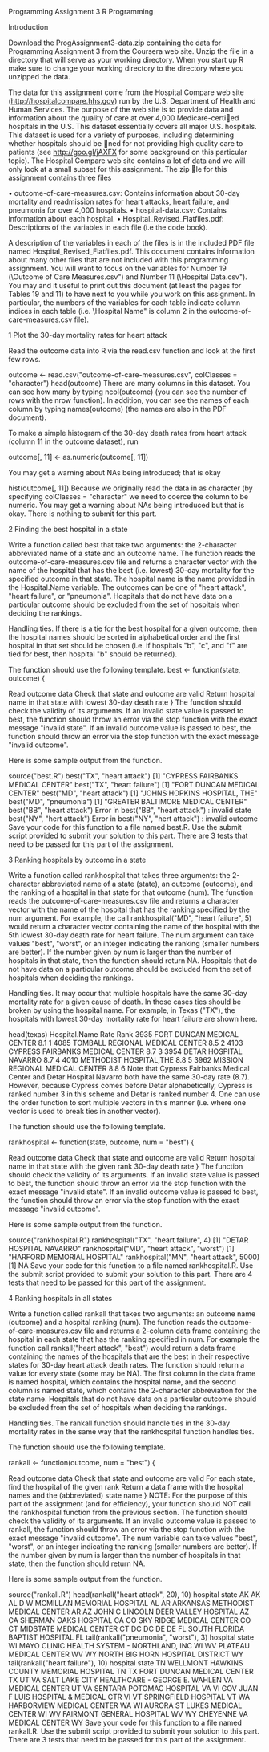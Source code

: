 Programming Assignment 3
R Programming

Introduction

Download the ProgAssignment3-data.zip containing the data for Programming Assignment 3 from the Coursera web site. Unzip the file in a directory that will serve as your working directory. When you start up R make sure to change your working directory to the directory where you unzipped the data.

The data for this assignment come from the Hospital Compare web site (http://hospitalcompare.hhs.gov) run by the U.S. Department of Health and Human Services. The purpose of the web site is to provide data and information about the quality of care at over 4,000 Medicare-certied hospitals in the U.S. This dataset essentially covers all major U.S. hospitals. This dataset is used for a variety of purposes, including determining whether hospitals should be ned for not providing high quality care to patients (see http://goo.gl/jAXFX for some background on this particular topic). The Hospital Compare web site contains a lot of data and we will only look at a small subset for this assignment. The zip le for this assignment contains three files

• outcome-of-care-measures.csv: Contains information about 30-day mortality and readmission rates for heart attacks, heart failure, and pneumonia for over 4,000 hospitals. • hospital-data.csv: Contains information about each hospital. • Hospital_Revised_Flatfiles.pdf: Descriptions of the variables in each file (i.e the code book).

A description of the variables in each of the files is in the included PDF file named Hospital_Revised_Flatfiles.pdf. This document contains information about many other files that are not included with this programming assignment. You will want to focus on the variables for Number 19 (\Outcome of Care Measures.csv") and Number 11 (\Hospital Data.csv"). You may and it useful to print out this document (at least the pages for Tables 19 and 11) to have next to you while you work on this assignment. In particular, the numbers of the variables for each table indicate column indices in each table (i.e. \Hospital Name" is column 2 in the outcome-of-care-measures.csv file).

1 Plot the 30-day mortality rates for heart attack

Read the outcome data into R via the read.csv function and look at the first few rows.

outcome <- read.csv("outcome-of-care-measures.csv", colClasses = "character") head(outcome)
There are many columns in this dataset. You can see how many by typing ncol(outcome) (you can see the number of rows with the nrow function). In addition, you can see the names of each column by typing names(outcome) (the names are also in the PDF document).

To make a simple histogram of the 30-day death rates from heart attack (column 11 in the outcome dataset), run

outcome[, 11] <- as.numeric(outcome[, 11])

You may get a warning about NAs being introduced; that is okay

hist(outcome[, 11])
Because we originally read the data in as character (by specifying colClasses = "character" we need to coerce the column to be numeric. You may get a warning about NAs being introduced but that is okay. There is nothing to submit for this part.

2 Finding the best hospital in a state

Write a function called best that take two arguments: the 2-character abbreviated name of a state and an outcome name. The function reads the outcome-of-care-measures.csv file and returns a character vector with the name of the hospital that has the best (i.e. lowest) 30-day mortality for the specified outcome in that state. The hospital name is the name provided in the Hospital.Name variable. The outcomes can be one of "heart attack", "heart failure", or "pneumonia". Hospitals that do not have data on a particular outcome should be excluded from the set of hospitals when deciding the rankings.

Handling ties. If there is a tie for the best hospital for a given outcome, then the hospital names should be sorted in alphabetical order and the first hospital in that set should be chosen (i.e. if hospitals "b", "c", and "f" are tied for best, then hospital "b" should be returned).

The function should use the following template. best <- function(state, outcome) {

Read outcome data
Check that state and outcome are valid
Return hospital name in that state with lowest 30-day death rate }
The function should check the validity of its arguments. If an invalid state value is passed to best, the function should throw an error via the stop function with the exact message "invalid state". If an invalid outcome value is passed to best, the function should throw an error via the stop function with the exact message "invalid outcome".

Here is some sample output from the function.

source("best.R") best("TX", "heart attack") [1] "CYPRESS FAIRBANKS MEDICAL CENTER" best("TX", "heart failure") [1] "FORT DUNCAN MEDICAL CENTER" best("MD", "heart attack") [1] "JOHNS HOPKINS HOSPITAL, THE" best("MD", "pneumonia") [1] "GREATER BALTIMORE MEDICAL CENTER" best("BB", "heart attack") Error in best("BB", "heart attack") : invalid state best("NY", "hert attack") Error in best("NY", "hert attack") : invalid outcome
Save your code for this function to a file named best.R. Use the submit script provided to submit your solution to this part. There are 3 tests that need to be passed for this part of the assignment.

3 Ranking hospitals by outcome in a state

Write a function called rankhospital that takes three arguments: the 2-character abbreviated name of a state (state), an outcome (outcome), and the ranking of a hospital in that state for that outcome (num). The function reads the outcome-of-care-measures.csv file and returns a character vector with the name of the hospital that has the ranking specified by the num argument. For example, the call rankhospital("MD", "heart failure", 5) would return a character vector containing the name of the hospital with the 5th lowest 30-day death rate for heart failure. The num argument can take values "best", "worst", or an integer indicating the ranking (smaller numbers are better). If the number given by num is larger than the number of hospitals in that state, then the function should return NA. Hospitals that do not have data on a particular outcome should be excluded from the set of hospitals when deciding the rankings.

Handling ties. It may occur that multiple hospitals have the same 30-day mortality rate for a given cause of death. In those cases ties should be broken by using the hospital name. For example, in Texas ("TX"), the hospitals with lowest 30-day mortality rate for heart failure are shown here.

head(texas) Hospital.Name Rate Rank 3935 FORT DUNCAN MEDICAL CENTER 8.1 1 4085 TOMBALL REGIONAL MEDICAL CENTER 8.5 2 4103 CYPRESS FAIRBANKS MEDICAL CENTER 8.7 3 3954 DETAR HOSPITAL NAVARRO 8.7 4 4010 METHODIST HOSPITAL,THE 8.8 5 3962 MISSION REGIONAL MEDICAL CENTER 8.8 6
Note that Cypress Fairbanks Medical Center and Detar Hospital Navarro both have the same 30-day rate (8.7). However, because Cypress comes before Detar alphabetically, Cypress is ranked number 3 in this scheme and Detar is ranked number 4. One can use the order function to sort multiple vectors in this manner (i.e. where one vector is used to break ties in another vector).

The function should use the following template.

rankhospital <- function(state, outcome, num = "best") {

Read outcome data
Check that state and outcome are valid
Return hospital name in that state with the given rank 30-day death rate }
The function should check the validity of its arguments. If an invalid state value is passed to best, the function should throw an error via the stop function with the exact message "invalid state". If an invalid outcome value is passed to best, the function should throw an error via the stop function with the exact message "invalid outcome".

Here is some sample output from the function.

source("rankhospital.R") rankhospital("TX", "heart failure", 4) [1] "DETAR HOSPITAL NAVARRO" rankhospital("MD", "heart attack", "worst") [1] "HARFORD MEMORIAL HOSPITAL" rankhospital("MN", "heart attack", 5000) [1] NA
Save your code for this function to a file named rankhospital.R. Use the submit script provided to submit your solution to this part. There are 4 tests that need to be passed for this part of the assignment.

4 Ranking hospitals in all states

Write a function called rankall that takes two arguments: an outcome name (outcome) and a hospital ranking (num). The function reads the outcome-of-care-measures.csv file and returns a 2-column data frame containing the hospital in each state that has the ranking specified in num. For example the function call rankall("heart attack", "best") would return a data frame containing the names of the hospitals that are the best in their respective states for 30-day heart attack death rates. The function should return a value for every state (some may be NA). The first column in the data frame is named hospital, which contains the hospital name, and the second column is named state, which contains the 2-character abbreviation for the state name. Hospitals that do not have data on a particular outcome should be excluded from the set of hospitals when deciding the rankings.

Handling ties. The rankall function should handle ties in the 30-day mortality rates in the same way that the rankhospital function handles ties.

The function should use the following template.

rankall <- function(outcome, num = "best") {

Read outcome data
Check that state and outcome are valid
For each state, find the hospital of the given rank
Return a data frame with the hospital names and the (abbreviated) state name }
NOTE: For the purpose of this part of the assignment (and for efficiency), your function should NOT call the rankhospital function from the previous section. The function should check the validity of its arguments. If an invalid outcome value is passed to rankall, the function should throw an error via the stop function with the exact message "invalid outcome". The num variable can take values "best", "worst", or an integer indicating the ranking (smaller numbers are better). If the number given by num is larger than the number of hospitals in that state, then the function should return NA.

Here is some sample output from the function.

source("rankall.R") head(rankall("heart attack", 20), 10) hospital state AK AK AL D W MCMILLAN MEMORIAL HOSPITAL AL AR ARKANSAS METHODIST MEDICAL CENTER AR AZ JOHN C LINCOLN DEER VALLEY HOSPITAL AZ CA SHERMAN OAKS HOSPITAL CA CO SKY RIDGE MEDICAL CENTER CO CT MIDSTATE MEDICAL CENTER CT DC DC DE DE FL SOUTH FLORIDA BAPTIST HOSPITAL FL tail(rankall("pneumonia", "worst"), 3) hospital state WI MAYO CLINIC HEALTH SYSTEM - NORTHLAND, INC WI WV PLATEAU MEDICAL CENTER WV WY NORTH BIG HORN HOSPITAL DISTRICT WY tail(rankall("heart failure"), 10) hospital state TN WELLMONT HAWKINS COUNTY MEMORIAL HOSPITAL TN TX FORT DUNCAN MEDICAL CENTER TX UT VA SALT LAKE CITY HEALTHCARE - GEORGE E. WAHLEN VA MEDICAL CENTER UT VA SENTARA POTOMAC HOSPITAL VA VI GOV JUAN F LUIS HOSPITAL & MEDICAL CTR VI VT SPRINGFIELD HOSPITAL VT WA HARBORVIEW MEDICAL CENTER WA WI AURORA ST LUKES MEDICAL CENTER WI WV FAIRMONT GENERAL HOSPITAL WV WY CHEYENNE VA MEDICAL CENTER WY
Save your code for this function to a file named rankall.R. Use the submit script provided to submit your solution to this part. There are 3 tests that need to be passed for this part of the assignment.
